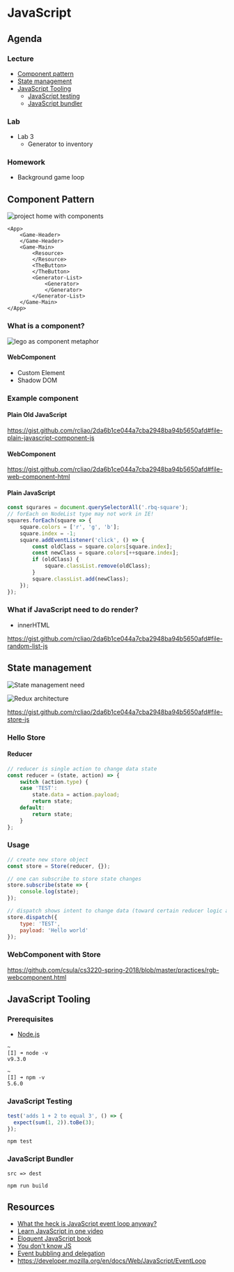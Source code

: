 # JavaScript



## Agenda


### Lecture

* [Component pattern](#component-pattern)
* [State management](#state-management)
* [JavaScript Tooling](#javascript-tooling)
    * [JavaScript testing](#javascript-testing)
    * [JavaScript bundler](#javascript-bundler)


### Lab

* Lab 3
    * Generator to inventory


### Homework

* Background game loop



## Component Pattern


![project home with components](https://raw.githubusercontent.com/csula/cs3220-spring-2018/master/notes/imgs/project/home-components.png)


```
<App>
    <Game-Header>
    </Game-Header>
    <Game-Main>
        <Resource>
        </Resource>
        <TheButton>
        </TheButton>
        <Generator-List>
            <Generator>
            </Generator>
        </Generator-List>
    </Game-Main>
</App>
```


### What is a component?

![lego as component metaphor](https://raw.githubusercontent.com/csula/cs3220-spring-2018/master/notes/imgs/lego-component.jpeg)


#### WebComponent

* Custom Element
* Shadow DOM


### Example component


#### Plain Old JavaScript

https://gist.github.com/rcliao/2da6b1ce044a7cba2948ba94b5650afd#file-plain-javascript-component-js


#### WebComponent

https://gist.github.com/rcliao/2da6b1ce044a7cba2948ba94b5650afd#file-web-component-html


#### Plain JavaScript

```javascript
const squrares = document.querySelectorAll('.rbq-square');
// forEach on NodeList type may not work in IE!
squares.forEach(square => {
    square.colors = ['r', 'g', 'b'];
    square.index = -1;
    square.addEventListener('click', () => {
        const oldClass = square.colors[square.index];
        const newClass = square.colors[++square.index];
        if (oldClass) {
            square.classList.remove(oldClass);
        }
        square.classList.add(newClass);
    });
});
```


### What if JavaScript need to do render?

* innerHTML

https://gist.github.com/rcliao/2da6b1ce044a7cba2948ba94b5650afd#file-random-list-js



## State management


![State management need](https://raw.githubusercontent.com/csula/cs3220-spring-2018/master/notes/imgs/state-management.png)


![Redux architecture](https://raw.githubusercontent.com/csula/cs3220-spring-2018/master/notes/imgs/redux-architecture.png)


https://gist.github.com/rcliao/2da6b1ce044a7cba2948ba94b5650afd#file-store-js


### Hello Store


#### Reducer

```javascript
// reducer is single action to change data state
const reducer = (state, action) => {
    switch (action.type) {
    case 'TEST':
        state.data = action.payload;
        return state;
    default:
        return state;
    }
};
```


### Usage

```javascript
// create new store object
const store = Store(reducer, {});

// one can subscribe to store state changes
store.subscribe(state => {
    console.log(state);
});

// dispatch shows intent to change data (toward certain reducer logic above)
store.dispatch({
    type: 'TEST',
    payload: 'Hello world'
});
```


### WebComponent with Store

https://github.com/csula/cs3220-spring-2018/blob/master/practices/rgb-webcomponent.html



## JavaScript Tooling


### Prerequisites

* [Node.js](https://nodejs.org/en/)


```
~
[I] ➜ node -v
v9.3.0

~
[I] ➜ npm -v
5.6.0
```


### JavaScript Testing

```javascript
test('adds 1 + 2 to equal 3', () => {
  expect(sum(1, 2)).toBe(3);
});
```

```
npm test
```


### JavaScript Bundler

```
src => dest
```

```
npm run build
```



## Resources

* [What the heck is JavaScript event loop anyway?](https://www.youtube.com/watch?v=8aGhZQkoFbQ)
* [Learn JavaScript in one video](https://www.youtube.com/watch?v=fju9ii8YsGs)
* [Eloquent JavaScript book](http://eloquentjavascript.net/)
* [You don't know JS](https://github.com/getify/You-Dont-Know-JS)
* [Event bubbling and delegation](https://teamtreehouse.com/library/event-bubbling-and-delegation)
* https://developer.mozilla.org/en/docs/Web/JavaScript/EventLoop
